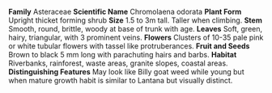  **Family** Asteraceae **Scientific Name** Chromolaena odorata **Plant Form** Upright thicket forming shrub **Size** 1.5 to 3m tall. Taller when climbing. **Stem** Smooth, round, brittle, woody at base of trunk with age. **Leaves** Soft, green, hairy, triangular, with 3 prominent veins. **Flowers** Clusters of 10-35 pale pink or white tubular flowers with tassel like protruberances. **Fruit and Seeds** Brown to black 5 mm long with parachuting hairs and barbs. **Habitat** Riverbanks, rainforest, waste areas, granite slopes, coastal areas. **Distinguishing Features** May look like Billy goat weed while young but when mature growth habit is similar to Lantana but visually distinct.